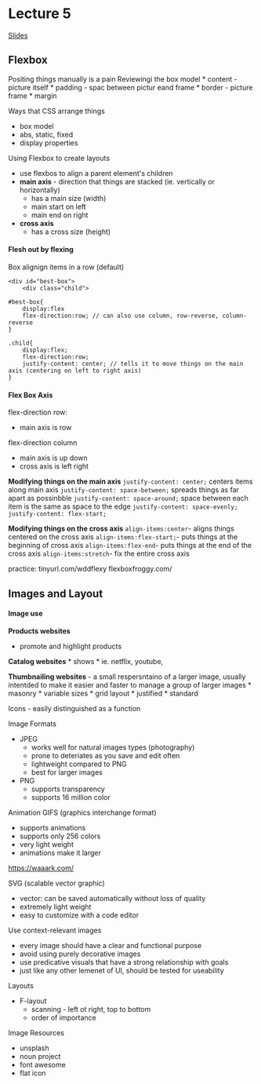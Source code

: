 # Lecture 5 
[Slides](https://docs.google.com/presentation/d/1Ft9IdJDduLQjN7XW9guzpYvr3fpEhr3Tt6gfIx-iNZ8/edit?usp=sharing)
## Flexbox
Positing things manually is a pain
Reviewingi the box model
    * content - picture itself
    * padding - spac between pictur eand frame
    * border - picture frame
    * margin

Ways that CSS arrange things
* box model
* abs, static, fixed
* display properties

Using Flexbox to create layouts
* use flexbos to align a parent element's children
* **main axis** - direction that things are stacked (ie. vertically or horizontally)
  * has a main size (width)
  * main start on left 
  * main end on right
* **cross axis**
  * has a cross size (height)

#### Flesh out by flexing
Box alignign items in a row (default)
~~~
<div id="best-box">
    <div class="child">

~~~

```
#best-box{
    display:flex
    flex-direction:row; // can also use column, row-reverse, column-reverse
}

.child{
    display:flex;
    flex-direction:row;
    justify-content: center; // tells it to move things on the main axis (centering on left to right axis)
}
```

#### Flex Box Axis
flex-direction row:
* main axis is row

flex-direction column
* main axis is up down
* cross axis is left right
  
**Modifying things on the main axis**
```justify-content: center;``` centers items along main axis
```justify-content: space-between;``` spreads things as far apart as possinbble
```justify-content: space-around;``` space between each item is the same as space to the edge
```justify-content: space-evenly;```
```justify-content: flex-start;```

**Modifying things on the cross axis**
```align-items:center```- aligns things centered on the cross axis
```align-items:flex-start;```- puts things at the beginning of cross axis
```align-items:flex-end```- puts things at the end of the cross axis
```align-items:stretch```- fix the entire cross axis


practice: 
tinyurl.com/wddflexy
flexboxfroggy.com/

## Images and Layout
#### Image use
**Products websites**
  * promote and highlight products
  
**Catalog websites**
    * shows
    * ie. netflix, youtube, 

**Thumbnailing websites** - a small respersntaino of a larger image, usually intentded to make it easier and faster to manage a group of larger images
    * masonry
      * variable sizes
    * grid layout
    * justified
    * standard 

Icons - easily distinguished as a function

Image Formats
* JPEG
  * works well for natural images types (photography)
  * prone to deteriates as you save and edit often
  * lightweight compared to PNG
  * best for larger images
* PNG
  * supports transparency
  * supports 16 million color


Animation
GIFS (graphics interchange format)
* supports animations
* supports only 256 colors
* very light weight
* animations make it larger

https://waaark.com/ 

SVG (scalable vector graphic)
* vector: can be saved automatically without loss of quality
* extremely light weight
* easy to customize with a code editor

Use context-relevant images
* every image should have a clear and functional purpose
* avoid using purely decorative images
* use predicative visuals that have a strong relationship with goals
* just like any other lemenet of UI, should be tested for useability

Layouts
* F-layout
  * scanning - left ot right, top to bottom 
  * order of importance

Image Resources
* unsplash
* noun project
* font awesome
* flat icon